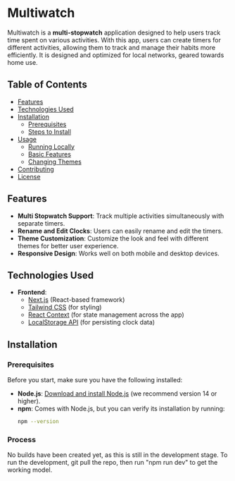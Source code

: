 # Multiwatch

Multiwatch is a **multi-stopwatch** application designed to help users track time spent on various activities. With this app, users can create timers for different activities, allowing them to track and manage their habits more efficiently. It is designed and optimized for local networks, geared towards home use. 

## Table of Contents

- [Features](#features)
- [Technologies Used](#technologies-used)
- [Installation](#installation)
  - [Prerequisites](#prerequisites)
  - [Steps to Install](#steps-to-install)
- [Usage](#usage)
  - [Running Locally](#running-locally)
  - [Basic Features](#basic-features)
  - [Changing Themes](#changing-themes)
- [Contributing](#contributing)
- [License](#license)

## Features

- **Multi Stopwatch Support**: Track multiple activities simultaneously with separate timers.
- **Rename and Edit Clocks**: Users can easily rename and edit the timers.
- **Theme Customization**: Customize the look and feel with different themes for better user experience.
- **Responsive Design**: Works well on both mobile and desktop devices.
  
## Technologies Used

- **Frontend**: 
  - [Next.js](https://nextjs.org/) (React-based framework)
  - [Tailwind CSS](https://tailwindcss.com/) (for styling)
  - [React Context](https://reactjs.org/docs/context.html) (for state management across the app)
  - [LocalStorage API](https://developer.mozilla.org/en-US/docs/Web/API/Window/localStorage) (for persisting clock data)

## Installation

### Prerequisites

Before you start, make sure you have the following installed:

- **Node.js**: [Download and install Node.js](https://nodejs.org/) (we recommend version 14 or higher).
- **npm**: Comes with Node.js, but you can verify its installation by running:
  ```bash
  npm --version

### Process
No builds have been created yet, as this is still in the development stage. To run the development, git pull the repo, then run "npm run dev" to get the working model. 
